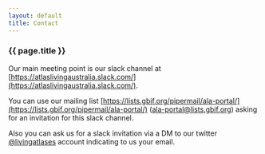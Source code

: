 ```yaml
---
layout: default
title: Contact
---
```


### {{ page.title }}

Our main meeting point is our slack channel at [https://atlaslivingaustralia.slack.com/](https://atlaslivingaustralia.slack.com/).

You can use our mailing list [https://lists.gbif.org/pipermail/ala-portal/](https://lists.gbif.org/pipermail/ala-portal/) ([ala-portal@lists.gbif.org](mailto:ala-portal@lists.gbif.org)) asking for an invitation for this slack channel.

Also you can ask us for a slack invitation via a DM to our twitter [@livingatlases](https://twitter.com/livingatlases) account indicating to us your email.

